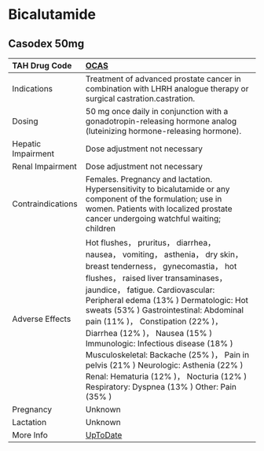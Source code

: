 # Bicalutamide

## Casodex 50mg

| TAH Drug Code      | [OCAS](https://www.tahsda.org.tw/drugs/hissearch.php?drug_code=OCAS)                                                                                                                                                                                                                                                                                                                                                                                                                                                                                                         |
|:-------------------|:-----------------------------------------------------------------------------------------------------------------------------------------------------------------------------------------------------------------------------------------------------------------------------------------------------------------------------------------------------------------------------------------------------------------------------------------------------------------------------------------------------------------------------------------------------------------------------|
| Indications        | Treatment of advanced prostate cancer in combination with LHRH analogue therapy or surgical castration.castration.                                                                                                                                                                                                                                                                                                                                                                                                                                                           |
| Dosing             | 50 mg once daily in conjunction with a gonadotropin-releasing hormone analog (luteinizing hormone-releasing hormone).                                                                                                                                                                                                                                                                                                                                                                                                                                                        |
| Hepatic Impairment | Dose adjustment not necessary                                                                                                                                                                                                                                                                                                                                                                                                                                                                                                                                                |
| Renal Impairment   | Dose adjustment not necessary                                                                                                                                                                                                                                                                                                                                                                                                                                                                                                                                                |
| Contraindications  | Females. Pregnancy and lactation. Hypersensitivity to bicalutamide or any component of the formulation; use in women. Patients with localized prostate cancer undergoing watchful waiting; children                                                                                                                                                                                                                                                                                                                                                                          |
| Adverse Effects    | Hot flushes， pruritus， diarrhea， nausea， vomiting， asthenia， dry skin， breast tenderness， gynecomastia， hot flushes， raised liver transaminases， jaundice， fatigue. Cardiovascular: Peripheral edema (13% ) Dermatologic: Hot sweats (53% ) Gastrointestinal: Abdominal pain (11% )， Constipation (22% )， Diarrhea (12% )， Nausea (15% ) Immunologic: Infectious disease (18% ) Musculoskeletal: Backache (25% )， Pain in pelvis (21% ) Neurologic: Asthenia (22% ) Renal: Hematuria (12% )， Nocturia (12% ) Respiratory: Dyspnea (13% ) Other: Pain (35% ) |
| Pregnancy          | Unknown                                                                                                                                                                                                                                                                                                                                                                                                                                                                                                                                                                      |
| Lactation          | Unknown                                                                                                                                                                                                                                                                                                                                                                                                                                                                                                                                                                      |
| More Info          | [UpToDate](https://www.uptodate.com/contents/bicalutamide-drug-information)                                                                                                                                                                                                                                                                                                                                                                                                                                                                                                  |

